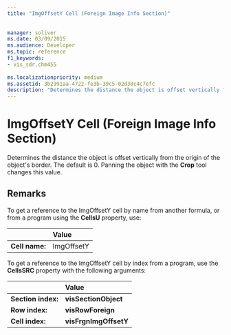 ```yaml
---
title: "ImgOffsetY Cell (Foreign Image Info Section)"
 
 
manager: soliver
ms.date: 03/09/2015
ms.audience: Developer
ms.topic: reference
f1_keywords:
- vis_sdr.chm455
 
ms.localizationpriority: medium
ms.assetid: 3b2991aa-4722-fe3b-39c5-02d38c4c7efc
description: "Determines the distance the object is offset vertically from the origin of the object's border. The default is 0. Panning the object with the Crop tool changes this value."
---
```


# ImgOffsetY Cell (Foreign Image Info Section)

Determines the distance the object is offset vertically from the origin of the object's border. The default is 0. Panning the object with the **Crop** tool changes this value. 
  
## Remarks

To get a reference to the ImgOffsetY cell by name from another formula, or from a program using the **CellsU** property, use: 
  
||Value |
|:-----|:-----|
| **Cell name:**  <br/> | ImgOffsetY  <br/> |
   
To get a reference to the ImgOffsetY cell by index from a program, use the **CellsSRC** property with the following arguments: 
  
||Value |
|:-----|:-----|
| **Section index:**  <br/> |**visSectionObject** <br/> |
| **Row index:**  <br/> |**visRowForeign** <br/> |
| **Cell index:**  <br/> |**visFrgnImgOffsetY** <br/> |
   

